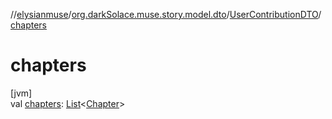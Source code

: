 //[elysianmuse](../../../index.md)/[org.darkSolace.muse.story.model.dto](../index.md)/[UserContributionDTO](index.md)/[chapters](chapters.md)

# chapters

[jvm]\
val [chapters](chapters.md): [List](https://kotlinlang.org/api/latest/jvm/stdlib/kotlin.collections/-list/index.html)&lt;[Chapter](../../org.darkSolace.muse.story.model/-chapter/index.md)&gt;
